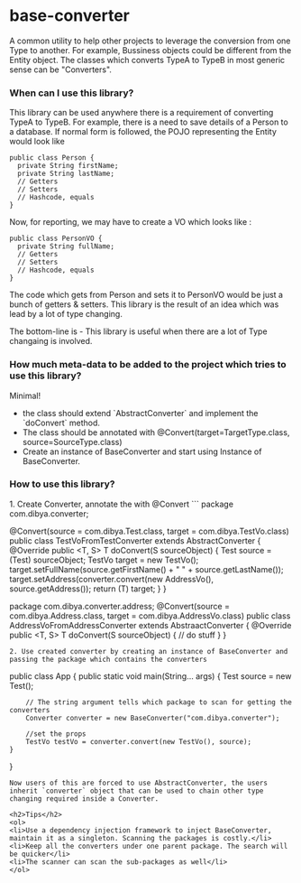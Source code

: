 # base-converter

A common utility to help other projects to leverage the conversion from one Type to another. For example, Bussiness objects could be different from the Entity object. The classes which converts TypeA to TypeB in most generic sense can be "Converters".

<h3>When can I use this library?</h3>
This library can be used anywhere there is a requirement of converting TypeA to TypeB. For example, there is a need to save details of a Person to a database.
If normal form is followed, the POJO representing the Entity would look like

```
public class Person {
  private String firstName;
  private String lastName;
  // Getters
  // Setters
  // Hashcode, equals
}
```

Now, for reporting, we may have to create a VO which looks like : 

```
public class PersonVO {
  private String fullName;
  // Getters
  // Setters
  // Hashcode, equals
}
```

The code which gets from Person and sets it to PersonVO would be just a bunch of getters & setters. This library is the result of an idea which was lead by a lot of type changing.

The bottom-line is - This library is useful when there are a lot of Type changaing is involved.

<h3>How much meta-data to be added to the project which tries to use this library?</h3>
Minimal!
<ul>
<li>the class should extend `AbstractConverter` and implement the `doConvert` method.</li>
<li>The class should be annotated with @Convert(target=TargetType.class, source=SourceType.class)</li>
<li>Create an instance of BaseConverter and start using Instance of BaseConverter.
</ul>

<h3>How to use this library?</h3>
1. Create Converter, annotate the with @Convert
```
package com.dibya.converter;

@Convert(source = com.dibya.Test.class, target = com.dibya.TestVo.class)
public class TestVoFromTestConverter extends AbstractConverter {
    @Override
    public <T, S> T doConvert(S sourceObject) {
        Test source = (Test) sourceObject;
        TestVo target = new TestVo();
        target.setFullName(source.getFirstName() + " " + source.getLastName());
        target.setAddress(converter.convert(new AddressVo(), source.getAddress());
        return (T) target;
    }
}

package com.dibya.converter.address;
@Convert(source = com.dibya.Address.class, target = com.dibya.AddressVo.class)
public class AddressVoFromAddressConverter extends AbstraactConverter {
    @Override
     public <T, S> T doConvert(S sourceObject) {
         // do stuff
     }
}
```
2. Use created converter by creating an instance of BaseConverter and passing the package which contains the converters
```
public class App {
    public static void main(String... args) {
        Test source = new Test();
        
        // The string argument tells which package to scan for getting the converters
        Converter converter = new BaseConverter("com.dibya.converter"); 
        
        //set the props
        TestVo testVo = converter.convert(new TestVo(), source);
    }
}

```
Now users of this are forced to use AbstractConverter, the users inherit `converter` object that can be used to chain other type changing required inside a Converter.

<h2>Tips</h2>
<ol>
<li>Use a dependency injection framework to inject BaseConverter, maintain it as a singleton. Scanning the packages is costly.</li>
<li>Keep all the converters under one parent package. The search will be quicker</li>
<li>The scanner can scan the sub-packages as well</li>
</ol>

